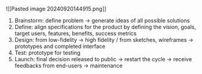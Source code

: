 ![[Pasted image 20240920144915.png]]
1. Brainstorm: define problem -> generate ideas of all possible solutions
2. Define: align specifications for the product by defining the vision, goals, target users, features, benefits, success metrics
3. Design: from low-fidelity -> high fidelity / from sketches, wireframes -> prototypes and completed interface
4. Test: prototype for testing 
5. Launch: final decision released to public -> restart the cycle -> receive feedbacks from end-users -> maintenance
